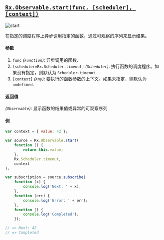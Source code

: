 ## [`Rx.Observable.start(func, [scheduler], [context])`](https://github.com/Reactive-Extensions/RxJS/blob/master/src/core/linq/observable/start.js)

![start](http://reactivex.io/documentation/operators/images/start.png)

在指定的调度程序上异步调用指定的函数，通过可观察的序列来显示结果。

#### 参数
1. `func` *(`Function`)*: 异步调用的函数.
2. `[scheduler=Rx.Scheduler.timeout]` *(`Scheduler`)*: 执行函数的调度程序。如果没有指定，则默认为 `Scheduler.timeout`.
3. `[context]` *(`Any`)*: 要执行的函数参数的上下文。如果未指定，则默认为 `undefined`.

#### 返回值
*(`Observable`)*: 显示函数的结果值或异常的可观察序列

#### 例

```js
var context = { value: 42 };

var source = Rx.Observable.start(
    function () {
        return this.value;
    },
    Rx.Scheduler.timeout,
    context
);

var subscription = source.subscribe(
    function (x) {
        console.log('Next: ' + x);
    },
    function (err) {
        console.log('Error: ' + err);   
    },
    function () {
        console.log('Completed');   
    });

// => Next: 42
// => Completed
```

[](http://jsbin.com/xitili/1/embed?js,console)
